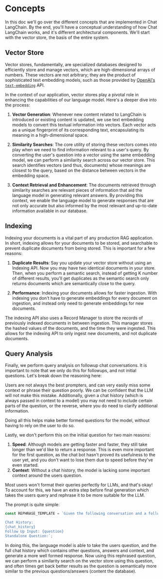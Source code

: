 # Concepts

In this doc we'll go over the different concepts that are implemented in Chat LangChain.
By the end, you'll have a conceptual understanding of how Chat LangChain works, and it's different architectural components.
We'll start with the vector store, the basis of the entire system.

## Vector Store

Vector stores, fundamentally, are specialized databases designed to efficiently store and manage vectors, which are high-dimensional arrays of numbers. These vectors are not arbitrary; they are the product of sophisticated text embedding models, such as those provided by [OpenAI's `text-embedding`](https://platform.openai.com/docs/guides/embeddings) API.

In the context of our application, vector stores play a pivotal role in enhancing the capabilities of our language model. Here's a deeper dive into the process:

1. **Vector Generation**: Whenever new content related to LangChain is introduced or existing content is updated, we use text embedding models to convert this textual information into vectors. Each vector acts as a unique fingerprint of its corresponding text, encapsulating its meaning in a high-dimensional space.

2. **Similarity Searches**: The core utility of storing these vectors comes into play when we need to find information relevant to a user's query. By converting the user's question into a vector using the same embedding model, we can perform a similarity search across our vector store. This search identifies vectors (and thus, documents) whose meanings are closest to the query, based on the distance between vectors in the embedding space.

3. **Context Retrieval and Enhancement**: The documents retrieved through similarity searches are relevant pieces of information that aid the language model in generating relevant answers. By providing this context, we enable the language model to generate responses that are not only accurate but also informed by the most relevant and up-to-date information available in our database.

## Indexing

Indexing your documents is a vital part of any production RAG application. In short, indexing allows for your documents to be stored, and searchable to prevent duplicate documents from being stored. This is important for a few reasons:

1. **Duplicate Results**: Say you update your vector store without using an Indexing API. Now you may have two identical documents in your store. Then, when you perform a semantic search, instead of getting K number of different results, you'll get duplicates as the semantic search only returns documents which are semantically close to the query.

2. **Performance**: Indexing your documents allows for faster ingestion. With indexing you don't have to generate embeddings for every document on ingestion, and instead only need to generate embeddings for new documents.

The indexing API also uses a Record Manager to store the records of previously indexed documents in between ingestion. This manager stores the hashed values of the documents, and the time they were ingested. This allows for the indexing API to only ingest new documents, and not duplicate documents.

## Query Analysis

Finally, we perform query analysis on followup chat conversations. It is important to note that we only do this for followups, and not initial questions. Let's break down the reasoning here:

Users are not always the best prompters, and can very easily miss some context or phrase their question poorly. We can be confident that the LLM will not make this mistake.
Additionally, given a chat history (which is always passed in context to a model) you may not need to include certain parts of the question, or the reverse, where you do need to clarify additional information.

Doing all this helps make better formed questions for the model, without having to rely on the user to do so.

Lastly, we don't perform this on the initial question for two main reasons:

1. **Speed**: Although models are getting faster and faster, they still take longer than we'd like to return a response. This is even more important for the first question, as the chat bot hasn't proved its usefulness to the user yet, and you don't want to lose them due to speed before they've even started.
2. **Context**: Without a chat history, the model is lacking some important context around the users question.

Most users won't format their queries perfectly for LLMs, and that's okay!
To account for this, we have an extra step before final generation which takes the users query and rephrase it to be more suitable for the LLM.

The prompt is quite simple:
```typescript
const REPHRASE_TEMPLATE = `Given the following conversation and a follow up question, rephrase the follow up question to be a standalone question.

Chat History:
{chat_history}
Follow Up Input: {question}
Standalone Question:`;
```

In doing this, the language model is able to take the users question, and the full chat history which contains other questions, answers and context, and generate a more well formed response. Now using this rephrased question, we can perform a similarity search on the vector store using this question, and often times get back better results as the question is semantically more similar to the previous questions/answers (content the database).